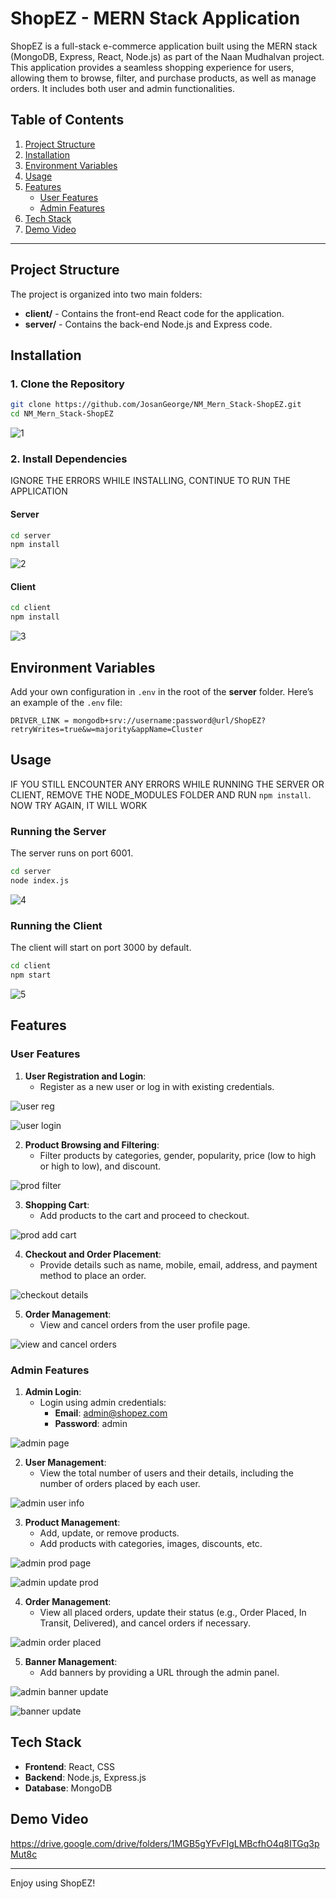 # ShopEZ - MERN Stack Application

ShopEZ is a full-stack e-commerce application built using the MERN stack (MongoDB, Express, React, Node.js) as part of the Naan Mudhalvan project. This application provides a seamless shopping experience for users, allowing them to browse, filter, and purchase products, as well as manage orders. It includes both user and admin functionalities.

## Table of Contents
1. [Project Structure](#project-structure)
2. [Installation](#installation)
3. [Environment Variables](#environment-variables)
4. [Usage](#usage)
5. [Features](#features)
   - [User Features](#user-features)
   - [Admin Features](#admin-features)
6. [Tech Stack](#tech-stack)
7. [Demo Video](#demo-video)

---

## Project Structure

The project is organized into two main folders:
- **client/** - Contains the front-end React code for the application.
- **server/** - Contains the back-end Node.js and Express code.

## Installation

### 1. Clone the Repository
``` bash
git clone https://github.com/JosanGeorge/NM_Mern_Stack-ShopEZ.git
cd NM_Mern_Stack-ShopEZ
```

![1](https://github.com/user-attachments/assets/26e51f3e-bc82-485f-9e60-09a5491f9f84)


### 2. Install Dependencies
IGNORE THE ERRORS WHILE INSTALLING, CONTINUE TO RUN THE APPLICATION
#### Server
``` bash
cd server
npm install
```

![2](https://github.com/user-attachments/assets/a1d1f003-131c-40f4-a147-b0eb5f390c1a)

#### Client
``` bash
cd client
npm install
```

![3](https://github.com/user-attachments/assets/5aefed41-5559-467c-8e5c-762e3f8c8f27)


## Environment Variables

Add your own configuration in `.env` in the root of the **server** folder. Here’s an example of the `.env` file:
```
DRIVER_LINK = mongodb+srv://username:password@url/ShopEZ?retryWrites=true&w=majority&appName=Cluster
```

## Usage
IF YOU STILL ENCOUNTER ANY ERRORS WHILE RUNNING THE SERVER OR CLIENT, REMOVE THE NODE_MODULES FOLDER AND RUN `npm install`. NOW TRY AGAIN, IT WILL WORK
### Running the Server
The server runs on port 6001.
``` bash
cd server
node index.js
```

![4](https://github.com/user-attachments/assets/1d2f2f92-dca5-4f0c-90c0-d61b8db97c8a)

### Running the Client
The client will start on port 3000 by default.
``` bash
cd client
npm start
```

![5](https://github.com/user-attachments/assets/8fc43d92-5936-44d4-a32e-5addd7987214)


## Features

### User Features
1. **User Registration and Login**:
   - Register as a new user or log in with existing credentials.
     
![user reg](https://github.com/user-attachments/assets/f58866b0-5d69-4085-b2ba-4ae55de41681)

![user login](https://github.com/user-attachments/assets/2ca889a2-b5aa-4b89-96af-55f1ab7ee456)
   
2. **Product Browsing and Filtering**:
   - Filter products by categories, gender, popularity, price (low to high or high to low), and discount.
     
![prod filter](https://github.com/user-attachments/assets/141a8dbd-7e50-49be-b6d5-a689deb4d51d)
   
3. **Shopping Cart**:
   - Add products to the cart and proceed to checkout.
     
![prod add cart](https://github.com/user-attachments/assets/ad768c45-ef76-4271-ae61-7bea0edd7ad0)
   
4. **Checkout and Order Placement**:
   - Provide details such as name, mobile, email, address, and payment method to place an order.
     
![checkout details](https://github.com/user-attachments/assets/01fe54cc-dcdb-4ca7-9177-af28063bc3bc)

5. **Order Management**:
   - View and cancel orders from the user profile page.
     
![view and cancel orders](https://github.com/user-attachments/assets/4b60e647-de4d-46c7-967b-d9805e309f4a)


### Admin Features
1. **Admin Login**:
   - Login using admin credentials:
     - **Email**: admin@shopez.com
     - **Password**: admin
       
![admin page](https://github.com/user-attachments/assets/b4012a66-c85a-4b4b-b813-4ac364f441e0)

2. **User Management**:
   - View the total number of users and their details, including the number of orders placed by each user.
     
![admin user info](https://github.com/user-attachments/assets/8dca218b-7022-418c-a173-58f1ff01d556)
   
3. **Product Management**:
   - Add, update, or remove products.
   - Add products with categories, images, discounts, etc.
     
![admin prod page](https://github.com/user-attachments/assets/8b28eba3-735a-42ee-9b6a-0c8772b0b138)

![admin update prod](https://github.com/user-attachments/assets/abe3f063-f292-4b9a-9b5b-22ffc41a4a92)

4. **Order Management**:
   - View all placed orders, update their status (e.g., Order Placed, In Transit, Delivered), and cancel orders if necessary.
     
![admin order placed](https://github.com/user-attachments/assets/99ca1dca-bd99-49b1-ab52-6ba194084520)

5. **Banner Management**:
   - Add banners by providing a URL through the admin panel.
     
![admin banner update](https://github.com/user-attachments/assets/ee4aaddf-4322-4c85-a44e-6000ae6a5b5e)

![banner update](https://github.com/user-attachments/assets/fa993eb3-5068-4bee-98d3-e7f8782967aa)


## Tech Stack
- **Frontend**: React, CSS
- **Backend**: Node.js, Express.js
- **Database**: MongoDB

## Demo Video
https://drive.google.com/drive/folders/1MGB5gYFvFIgLMBcfhO4q8ITGq3pMut8c

---

Enjoy using ShopEZ!
